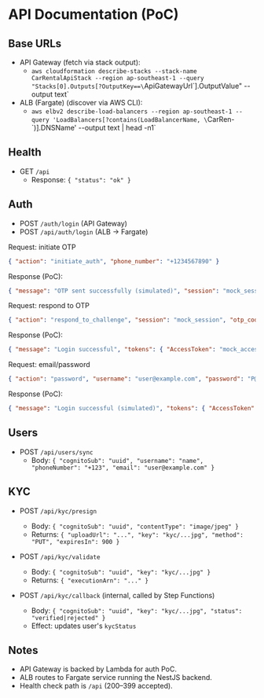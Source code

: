 # API Documentation (PoC)

## Base URLs

- API Gateway (fetch via stack output):
  - `aws cloudformation describe-stacks --stack-name CarRentalApiStack --region ap-southeast-1 --query "Stacks[0].Outputs[?OutputKey==\`ApiGatewayUrl\`].OutputValue" --output text`
- ALB (Fargate) (discover via AWS CLI):
  - `aws elbv2 describe-load-balancers --region ap-southeast-1 --query 'LoadBalancers[?contains(LoadBalancerName, \`CarRen-\`)].DNSName' --output text | head -n1`

## Health

- GET `/api`
  - Response: `{ "status": "ok" }`

## Auth

- POST `/auth/login` (API Gateway)
- POST `/api/auth/login` (ALB → Fargate)

Request: initiate OTP
```json
{ "action": "initiate_auth", "phone_number": "+1234567890" }
```
Response (PoC):
```json
{ "message": "OTP sent successfully (simulated)", "session": "mock_session", "challenge_name": "SMS_MFA" }
```

Request: respond to OTP
```json
{ "action": "respond_to_challenge", "session": "mock_session", "otp_code": "123456" }
```
Response (PoC):
```json
{ "message": "Login successful", "tokens": { "AccessToken": "mock_access_token", "IdToken": "mock_id_token", "RefreshToken": "mock_refresh_token", "TokenType": "Bearer", "ExpiresIn": 3600 } }
```

Request: email/password
```json
{ "action": "password", "username": "user@example.com", "password": "P@ssw0rd!" }
```
Response (PoC):
```json
{ "message": "Login successful (simulated)", "tokens": { "AccessToken": "mock", "IdToken": "mock", "RefreshToken": "mock", "TokenType": "Bearer", "ExpiresIn": 3600 } }
```

## Users

- POST `/api/users/sync`
  - Body: `{ "cognitoSub": "uuid", "username": "name", "phoneNumber": "+123", "email": "user@example.com" }`

## KYC

- POST `/api/kyc/presign`
  - Body: `{ "cognitoSub": "uuid", "contentType": "image/jpeg" }`
  - Returns: `{ "uploadUrl": "...", "key": "kyc/...jpg", "method": "PUT", "expiresIn": 900 }`

- POST `/api/kyc/validate`
  - Body: `{ "cognitoSub": "uuid", "key": "kyc/...jpg" }`
  - Returns: `{ "executionArn": "..." }`

- POST `/api/kyc/callback` (internal, called by Step Functions)
  - Body: `{ "cognitoSub": "uuid", "key": "kyc/...jpg", "status": "verified|rejected" }`
  - Effect: updates user's `kycStatus`

## Notes
- API Gateway is backed by Lambda for auth PoC.
- ALB routes to Fargate service running the NestJS backend.
- Health check path is `/api` (200–399 accepted).
